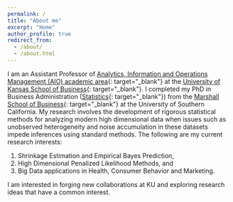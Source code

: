 ```yaml
---
permalink: /
title: "About me"
excerpt: "Home"
author_profile: true
redirect_from: 
  - /about/
  - /about.html
---
```


I am an Assistant Professor of [Analytics, Information and Operations Management (AIO) academic area](https://business.ku.edu/research-and-faculty/analytics-information-operations-management){: target="_blank"} at the [University of Kansas School of Business](https://business.ku.edu/){: target="_blank"}. I completed my PhD in Business Administration ([Statistics](http://faculty.marshall.usc.edu/gareth-james/StatGroup/){: target="_blank"}) from the [Marshall School of Business](https://www.marshall.usc.edu/){: target="_blank"} at the University of Southern California. My research involves the development of rigorous statistical methods for analyzing modern high dimensional data when issues such as unobserved heterogeneity and noise accumulation in these datasets impede inferences using standard methods. The following are my current research interests: 

1. Shrinkage Estimation and Empirical Bayes Prediction,
2. High Dimensional Penalized Likelihood Methods, and
3. Big Data applications in Health, Consumer Behavior and Marketing.

I am interested in forging new collaborations at KU and exploring research ideas that have a common interest. 

<!--<font size="3" color="red"><b>Announcement:</b></font><em>I am hiring a Research Assistant (RA) for the spring semester. The RA will be responsible for developing several <b>R</b> packages and eventually publishing them on [CRAN](https://cran.r-project.org/). Publications in peer reviewed statistical software journals, such as the [JSS](https://www.jstatsoft.org/index), are a possibility too. The ideal candidate will be comfortable with <b>R</b> and shall have atleast some experience in using the <b>Rcpp</b> package. If you are interested and are excited about learning several modern statistical techniques for data analysis through this experience, then feel free to drop me a line. </em>>




